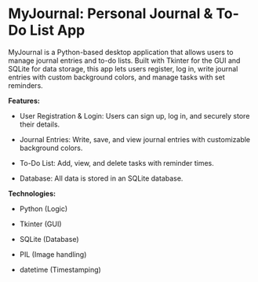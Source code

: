 # MyJournal: Personal Journal & To-Do List App
MyJournal is a Python-based desktop application that allows users to manage journal entries and to-do lists. Built with Tkinter for the GUI and SQLite for data storage, this app lets users register, log in, write journal entries with custom background colors, and manage tasks with set reminders.

**Features:**

- User Registration & Login: Users can sign up, log in, and securely store their details.
  
- Journal Entries: Write, save, and view journal entries with customizable background colors.
  
- To-Do List: Add, view, and delete tasks with reminder times.
  
- Database: All data is stored in an SQLite database.

**Technologies:**

- Python (Logic)
  
- Tkinter (GUI)
  
- SQLite (Database)
  
- PIL (Image handling)
  
- datetime (Timestamping)
